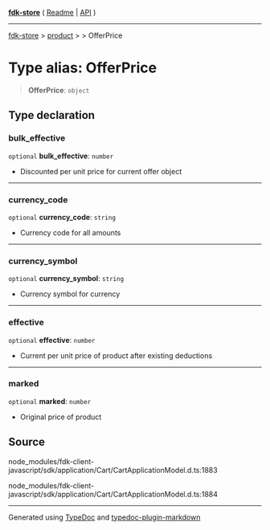 [**fdk-store**](../../../README.md) ( [Readme](../../../README.md) \| [API](../../../API.md) )

---

[fdk-store](../../../API.md) > [product](../../README.md) > [<internal>](../README.md) > OfferPrice

# Type alias: OfferPrice

> **OfferPrice**: `object`

## Type declaration

### bulk_effective

`optional` **bulk_effective**: `number`

- Discounted per unit price for current
  offer object

---

### currency_code

`optional` **currency_code**: `string`

- Currency code for all amounts

---

### currency_symbol

`optional` **currency_symbol**: `string`

- Currency symbol for currency

---

### effective

`optional` **effective**: `number`

- Current per unit price of product after
  existing deductions

---

### marked

`optional` **marked**: `number`

- Original price of product

## Source

node_modules/fdk-client-javascript/sdk/application/Cart/CartApplicationModel.d.ts:1883

node_modules/fdk-client-javascript/sdk/application/Cart/CartApplicationModel.d.ts:1884

---

Generated using [TypeDoc](https://typedoc.org/) and [typedoc-plugin-markdown](https://www.npmjs.com/package/typedoc-plugin-markdown)
